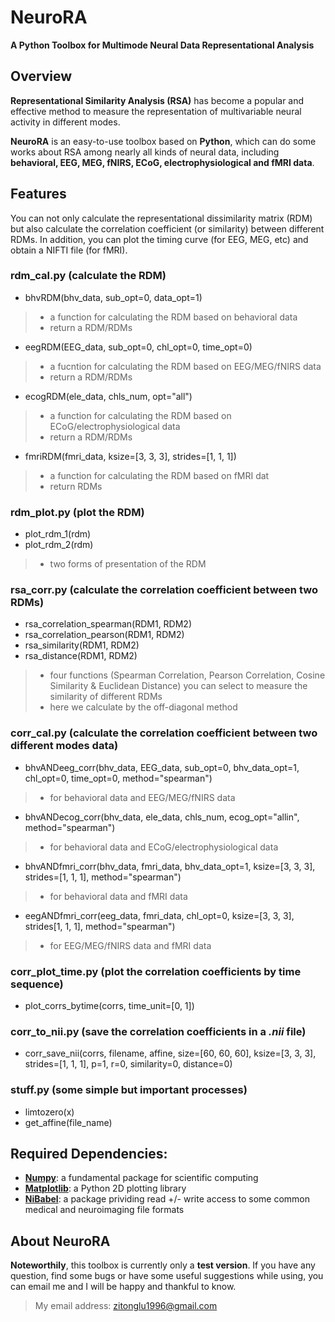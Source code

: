 # NeuroRA
**A Python Toolbox for Multimode Neural Data Representational Analysis**

## Overview
**Representational Similarity Analysis (RSA)** has become a popular and effective method to measure the representation of multivariable neural activity in different modes.

**NeuroRA** is an easy-to-use toolbox based on **Python**, which can do some works about RSA among nearly all kinds of neural data, including **behavioral, EEG, MEG, fNIRS, ECoG, electrophysiological and fMRI data**.

## Features
You can not only calculate the representational dissimilarity matrix (RDM) but also calculate the correlation coefficient (or similarity) between different RDMs. In addition, you can plot the timing curve (for EEG, MEG, etc) and obtain a  NIFTI file (for fMRI).
### rdm_cal.py (calculate the RDM)
- bhvRDM(bhv_data, sub_opt=0, data_opt=1)
> - a function for calculating the RDM based on behavioral data
> - return a RDM/RDMs

- eegRDM(EEG_data, sub_opt=0, chl_opt=0, time_opt=0)
> - a fucntion for calculating the RDM based on EEG/MEG/fNIRS data
> - return a RDM/RDMs

- ecogRDM(ele_data, chls_num, opt="all")
> - a function for calculating the RDM based on ECoG/electrophysiological data
> - return a RDM/RDMs

- fmriRDM(fmri_data, ksize=[3, 3, 3], strides=[1, 1, 1])
> - a function for calculating the RDM based on fMRI dat
> - return RDMs

### rdm_plot.py (plot the RDM)
- plot_rdm_1(rdm)
- plot_rdm_2(rdm)
> - two forms of presentation of the RDM

### rsa_corr.py (calculate the correlation coefficient between two RDMs)
- rsa_correlation_spearman(RDM1, RDM2)
- rsa_correlation_pearson(RDM1, RDM2)
- rsa_similarity(RDM1, RDM2)
- rsa_distance(RDM1, RDM2)
> - four functions (Spearman Correlation, Pearson Correlation, Cosine Similarity & Euclidean Distance) you can select to measure the similarity of different RDMs
> - here we calculate by the off-diagonal method

### corr_cal.py (calculate the correlation coefficient between two different modes data)
- bhvANDeeg_corr(bhv_data, EEG_data, sub_opt=0, bhv_data_opt=1, chl_opt=0, time_opt=0, method="spearman")
> - for behavioral data and EEG/MEG/fNIRS data

- bhvANDecog_corr(bhv_data, ele_data, chls_num, ecog_opt="allin", method="spearman")
> - for behavioral data and ECoG/electrophysiological data

- bhvANDfmri_corr(bhv_data, fmri_data, bhv_data_opt=1, ksize=[3, 3, 3], strides=[1, 1, 1], method="spearman")
> - for behavioral data and fMRI data

- eegANDfmri_corr(eeg_data, fmri_data, chl_opt=0, ksize=[3, 3, 3], strides[1, 1, 1], method="spearman")
> - for EEG/MEG/fNIRS data and fMRI data

### corr_plot_time.py (plot the correlation coefficients by time sequence)
- plot_corrs_bytime(corrs, time_unit=[0, 1])

### corr_to_nii.py (save the correlation coefficients in a *.nii* file)
- corr_save_nii(corrs, filename, affine, size=[60, 60, 60], ksize=[3, 3, 3], strides=[1, 1, 1], p=1, r=0, similarity=0, distance=0)

### stuff.py (some simple but important processes)
- limtozero(x)
- get_affine(file_name)

## Required Dependencies:
- **[Numpy](http://www.numpy.org)**: a fundamental package for scientific computing
- **[Matplotlib](https://matplotlib.org)**: a Python 2D plotting library
- **[NiBabel](https://nipy.org/nibabel/)**: a package prividing read +/- write access to some common medical and neuroimaging file formats

## About NeuroRA
**Noteworthily**, this toolbox is currently only a **test version**. 
If you have any question, find some bugs or have some useful suggestions while using, you can email me and I will be happy and thankful to know.
>My email address: 
>zitonglu1996@gmail.com

